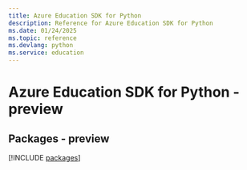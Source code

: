 ```yaml
---
title: Azure Education SDK for Python
description: Reference for Azure Education SDK for Python
ms.date: 01/24/2025
ms.topic: reference
ms.devlang: python
ms.service: education
---
```

# Azure Education SDK for Python - preview
## Packages - preview
[!INCLUDE [packages](education-index.md)]